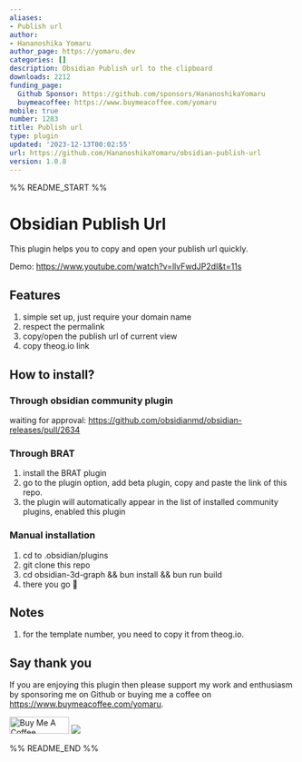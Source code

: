 ```yaml
---
aliases:
- Publish url
author:
- Hananoshika Yomaru
author_page: https://yomaru.dev
categories: []
description: Obsidian Publish url to the clipboard
downloads: 2212
funding_page:
  Github Sponsor: https://github.com/sponsors/HananoshikaYomaru
  buymeacoffee: https://www.buymeacoffee.com/yomaru
mobile: true
number: 1283
title: Publish url
type: plugin
updated: '2023-12-13T00:02:55'
url: https://github.com/HananoshikaYomaru/obsidian-publish-url
version: 1.0.8
---
```


%% README_START %%

# Obsidian Publish Url

This plugin helps you to copy and open your publish url quickly.

Demo: <https://www.youtube.com/watch?v=llvFwdJP2dI&t=11s>

## Features

1. simple set up, just require your domain name
2. respect the permalink
3. copy/open the publish url of current view
4. copy theog.io link

## How to install?

### Through obsidian community plugin

waiting for approval: <https://github.com/obsidianmd/obsidian-releases/pull/2634>

### Through BRAT

1. install the BRAT plugin
2. go to the plugin option, add beta plugin, copy and paste the link of this repo.
3. the plugin will automatically appear in the list of installed community plugins, enabled this plugin

### Manual installation

1. cd to .obsidian/plugins
2. git clone this repo
3. cd obsidian-3d-graph && bun install && bun run build
4. there you go 🎉

## Notes

1. for the template number, you need to copy it from theog.io.

## Say thank you

If you are enjoying this plugin then please support my work and enthusiasm by sponsoring me on Github or buying me a coffee on <https://www.buymeacoffee.com/yomaru>.

<a href="https://www.buymeacoffee.com/yomaru" target="_blank"><img src="https://cdn.buymeacoffee.com/buttons/v2/default-yellow.png" alt="Buy Me A Coffee" style="height: 30px !important;width: 105px !important;" ></a> [![](https://img.shields.io/static/v1?label=Sponsor&message=%E2%9D%A4&logo=GitHub&color=%23fe8e86)](https://github.com/sponsors/hananoshikayomaru)


%% README_END %%